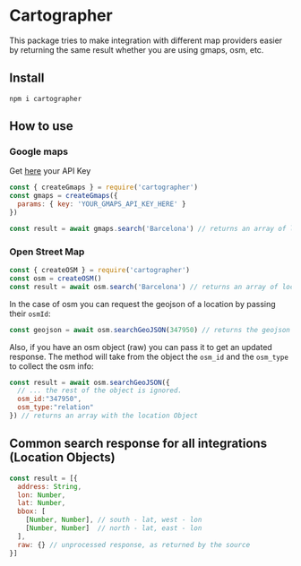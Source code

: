 # Cartographer
This package tries to make integration with different map providers easier by returning the same result whether you are using gmaps, osm, etc.

## Install
  `npm i cartographer`

## How to use

### Google maps

Get [here](https://developers.google.com/maps/documentation/javascript/get-api-key) your API Key
```js
const { createGmaps } = require('cartographer')
const gmaps = createGmaps({
  params: { key: 'YOUR_GMAPS_API_KEY_HERE' }
})

const result = await gmaps.search('Barcelona') // returns an array of locations.
```

### Open Street Map
```js
const { createOSM } = require('cartographer')
const osm = createOSM()
const result = await osm.search('Barcelona') // returns an array of locations.
```

In the case of osm you can request the geojson of a location by passing their `osmId`:
```js
const geojson = await osm.searchGeoJSON(347950) // returns the geojson of Barcelona.
```

Also, if you have an osm object (raw) you can pass it to get an updated response. The method will take from the object the `osm_id` and the `osm_type` to collect the osm info:
```js
const result = await osm.searchGeoJSON({
  // ... the rest of the object is ignored.
  osm_id:"347950",
  osm_type:"relation"
}) // returns an array with the location Object
```

## Common search response for all integrations (Location Objects)
```js
const result = [{
  address: String,
  lon: Number,
  lat: Number,
  bbox: [
    [Number, Number], // south - lat, west - lon
    [Number, Number]  // north - lat, east - lon
  ],
  raw: {} // unprocessed response, as returned by the source
}]
```

